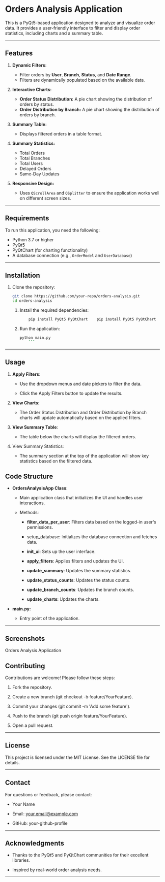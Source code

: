 # Orders Analysis Application

This is a PyQt5-based application designed to analyze and visualize order data. It provides a user-friendly interface to filter and display order statistics, including charts and a summary table.

---

## Features

1. **Dynamic Filters:**
   - Filter orders by **User**, **Branch**, **Status**, and **Date Range**.
   - Filters are dynamically populated based on the available data.

2. **Interactive Charts:**
   - **Order Status Distribution:** A pie chart showing the distribution of orders by status.
   - **Order Distribution by Branch:** A pie chart showing the distribution of orders by branch.

3. **Summary Table:**
   - Displays filtered orders in a table format.

4. **Summary Statistics:**
   - Total Orders
   - Total Branches
   - Total Users
   - Delayed Orders
   - Same-Day Updates

5. **Responsive Design:**
   - Uses `QScrollArea` and `QSplitter` to ensure the application works well on different screen sizes.

---

## Requirements

To run this application, you need the following:

- Python 3.7 or higher
- PyQt5
- PyQtChart (for charting functionality)
- A database connection (e.g., `OrderModel` and `UserDatabase`)

---

## Installation

1. Clone the repository:
   ```bash
   git clone https://github.com/your-repo/orders-analysis.git
   cd orders-analysis
    ```
    1. Install the required dependencies:
        ```bash 
            pip install PyQt5 PyQtChart    pip install PyQt5 PyQtChart
        ```
    2. Run the application:

        ```bash 
        python main.py
            ```
---
## Usage

1. **Apply Filters**:

    - Use the dropdown menus and date pickers to filter the data.

    - Click the Apply Filters button to update the results.

2. **View Charts**:

    - The Order Status Distribution and Order Distribution by Branch charts will update automatically based on the applied filters.

3. **View Summary Table**:

    - The table below the charts will display the filtered orders.

4. View Summary Statistics:

    - The summary section at the top of the application will show key statistics based on the filtered data.

## Code Structure

- **OrdersAnalysisApp Class**:

    - Main application class that initializes the UI and handles user interactions.

    - Methods:

        - **filter_data_per_user**: Filters data based on the logged-in user's permissions.

        - setup_database: Initializes the database connection and fetches data.

        - **init_ui**: Sets up the user interface.

        - **apply_filters**: Applies filters and updates the UI.

        - **update_summary**: Updates the summary statistics.

        - **update_status_counts**: Updates the status counts.

        - **update_branch_counts**: Updates the branch counts.

        - **update_charts**: Updates the charts.
- **main.py:**

    - Entry point of the application.

---
## Screenshots
   Orders Analysis Application


## Contributing
Contributions are welcome! Please follow these steps:

1. Fork the repository.

2. Create a new branch (git checkout -b feature/YourFeature).

3. Commit your changes (git commit -m 'Add some feature').

4. Push to the branch (git push origin feature/YourFeature).

5. Open a pull request.

---
## License
This project is licensed under the MIT License. See the LICENSE file for details.

---
## Contact
For questions or feedback, please contact:

- Your Name

- Email: your.email@example.com

- GitHub: your-github-profile

---
## Acknowledgments
- Thanks to the PyQt5 and PyQtChart communities for their excellent libraries.

- Inspired by real-world order analysis needs.
---